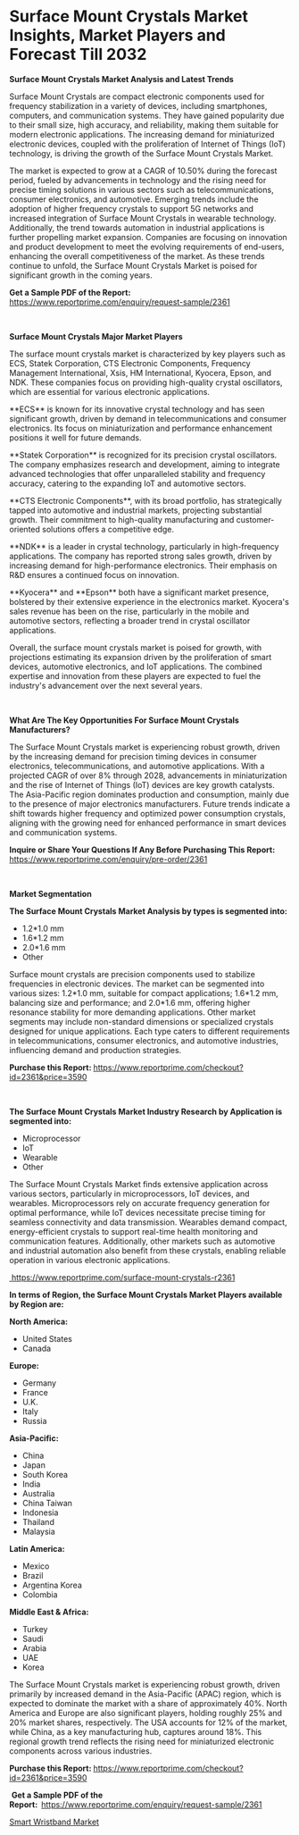 <p><h1>Surface Mount Crystals Market Insights, Market Players and Forecast Till 2032</h1></p><p><strong>Surface Mount Crystals Market Analysis and Latest Trends</strong></p>
<p><p>Surface Mount Crystals are compact electronic components used for frequency stabilization in a variety of devices, including smartphones, computers, and communication systems. They have gained popularity due to their small size, high accuracy, and reliability, making them suitable for modern electronic applications. The increasing demand for miniaturized electronic devices, coupled with the proliferation of Internet of Things (IoT) technology, is driving the growth of the Surface Mount Crystals Market.</p><p>The market is expected to grow at a CAGR of 10.50% during the forecast period, fueled by advancements in technology and the rising need for precise timing solutions in various sectors such as telecommunications, consumer electronics, and automotive. Emerging trends include the adoption of higher frequency crystals to support 5G networks and increased integration of Surface Mount Crystals in wearable technology. Additionally, the trend towards automation in industrial applications is further propelling market expansion. Companies are focusing on innovation and product development to meet the evolving requirements of end-users, enhancing the overall competitiveness of the market. As these trends continue to unfold, the Surface Mount Crystals Market is poised for significant growth in the coming years.</p></p>
<p><strong>Get a Sample PDF of the Report:&nbsp;</strong> <a href="https://www.reportprime.com/enquiry/request-sample/2361?utm_campaign=3260&utm_medium=2&utm_source=Github&utm_content=ia&utm_term=18032025&utm_id=surface-mount-crystals">https://www.reportprime.com/enquiry/request-sample/2361</a></p>
<p>&nbsp;</p>
<p><strong>Surface Mount Crystals Major Market Players</strong></p>
<p><p>The surface mount crystals market is characterized by key players such as ECS, Statek Corporation, CTS Electronic Components, Frequency Management International, Xsis, HM International, Kyocera, Epson, and NDK. These companies focus on providing high-quality crystal oscillators, which are essential for various electronic applications.</p><p>**ECS** is known for its innovative crystal technology and has seen significant growth, driven by demand in telecommunications and consumer electronics. Its focus on miniaturization and performance enhancement positions it well for future demands.</p><p>**Statek Corporation** is recognized for its precision crystal oscillators. The company emphasizes research and development, aiming to integrate advanced technologies that offer unparalleled stability and frequency accuracy, catering to the expanding IoT and automotive sectors.</p><p>**CTS Electronic Components**, with its broad portfolio, has strategically tapped into automotive and industrial markets, projecting substantial growth. Their commitment to high-quality manufacturing and customer-oriented solutions offers a competitive edge.</p><p>**NDK** is a leader in crystal technology, particularly in high-frequency applications. The company has reported strong sales growth, driven by increasing demand for high-performance electronics. Their emphasis on R&D ensures a continued focus on innovation.</p><p>**Kyocera** and **Epson** both have a significant market presence, bolstered by their extensive experience in the electronics market. Kyocera's sales revenue has been on the rise, particularly in the mobile and automotive sectors, reflecting a broader trend in crystal oscillator applications.</p><p>Overall, the surface mount crystals market is poised for growth, with projections estimating its expansion driven by the proliferation of smart devices, automotive electronics, and IoT applications. The combined expertise and innovation from these players are expected to fuel the industry's advancement over the next several years.</p></p>
<p>&nbsp;</p>
<p><strong>What Are The Key Opportunities For Surface Mount Crystals Manufacturers?</strong></p>
<p><p>The Surface Mount Crystals market is experiencing robust growth, driven by the increasing demand for precision timing devices in consumer electronics, telecommunications, and automotive applications. With a projected CAGR of over 8% through 2028, advancements in miniaturization and the rise of Internet of Things (IoT) devices are key growth catalysts. The Asia-Pacific region dominates production and consumption, mainly due to the presence of major electronics manufacturers. Future trends indicate a shift towards higher frequency and optimized power consumption crystals, aligning with the growing need for enhanced performance in smart devices and communication systems.</p></p>
<p><strong>Inquire or Share Your Questions If Any Before Purchasing This Report:</strong> <a href="https://www.reportprime.com/enquiry/pre-order/2361?utm_campaign=3260&utm_medium=2&utm_source=Github&utm_content=ia&utm_term=18032025&utm_id=surface-mount-crystals">https://www.reportprime.com/enquiry/pre-order/2361</a></p>
<p>&nbsp;</p>
<p><strong>Market Segmentation</strong></p>
<p><strong>The Surface Mount Crystals Market Analysis by types is segmented into:</strong></p>
<p><ul><li>1.2*1.0 mm</li><li>1.6*1.2 mm</li><li>2.0*1.6 mm</li><li>Other</li></ul></p>
<p><p>Surface mount crystals are precision components used to stabilize frequencies in electronic devices. The market can be segmented into various sizes: 1.2*1.0 mm, suitable for compact applications; 1.6*1.2 mm, balancing size and performance; and 2.0*1.6 mm, offering higher resonance stability for more demanding applications. Other market segments may include non-standard dimensions or specialized crystals designed for unique applications. Each type caters to different requirements in telecommunications, consumer electronics, and automotive industries, influencing demand and production strategies.</p></p>
<p><strong>Purchase this Report:&nbsp;</strong><a href="https://www.reportprime.com/checkout?id=2361&price=3590&utm_campaign=3260&utm_medium=2&utm_source=Github&utm_content=ia&utm_term=18032025&utm_id=surface-mount-crystals">https://www.reportprime.com/checkout?id=2361&price=3590</a></p>
<p>&nbsp;</p>
<p><strong>The Surface Mount Crystals Market Industry Research by Application is segmented into:</strong></p>
<p><ul><li>Microprocessor</li><li>IoT</li><li>Wearable</li><li>Other</li></ul></p>
<p><p>The Surface Mount Crystals Market finds extensive application across various sectors, particularly in microprocessors, IoT devices, and wearables. Microprocessors rely on accurate frequency generation for optimal performance, while IoT devices necessitate precise timing for seamless connectivity and data transmission. Wearables demand compact, energy-efficient crystals to support real-time health monitoring and communication features. Additionally, other markets such as automotive and industrial automation also benefit from these crystals, enabling reliable operation in various electronic applications.</p></p>
<p><a href="https://www.reportprime.com/surface-mount-crystals-r2361?utm_campaign=3260&utm_medium=2&utm_source=Github&utm_content=ia&utm_term=18032025&utm_id=surface-mount-crystals">&nbsp;https://www.reportprime.com/surface-mount-crystals-r2361</a></p>
<p><strong>In terms of Region, the Surface Mount Crystals Market Players available by Region are:</strong></p>
<p>
    <p> <strong> North America: </strong>
        <ul>
            <li>United States</li>
            <li>Canada</li>
        </ul>
        </p> 
    <p> <strong> Europe: </strong>
        <ul>
            <li>Germany</li>
            <li>France</li>
            <li>U.K.</li>
            <li>Italy</li>
            <li>Russia</li>
        </ul>
        </p> 
    <p> <strong> Asia-Pacific: </strong>
        <ul>
            <li>China</li>
            <li>Japan</li>
            <li>South Korea</li>
            <li>India</li>
            <li>Australia</li>
            <li>China Taiwan</li>
            <li>Indonesia</li>
            <li>Thailand</li>
            <li>Malaysia</li>
        </ul>
        </p> 
    <p> <strong> Latin America: </strong>
        <ul>
            <li>Mexico</li>
            <li>Brazil</li>
            <li>Argentina Korea</li>
            <li>Colombia</li>
        </ul>
        </p> 
    <p> <strong> Middle East & Africa: </strong>
        <ul>
            <li>Turkey</li>
            <li>Saudi</li>
            <li>Arabia</li>
            <li>UAE</li>
            <li>Korea</li>
        </ul>
    </p>
    </p>
<p><p>The Surface Mount Crystals market is experiencing robust growth, driven primarily by increased demand in the Asia-Pacific (APAC) region, which is expected to dominate the market with a share of approximately 40%. North America and Europe are also significant players, holding roughly 25% and 20% market shares, respectively. The USA accounts for 12% of the market, while China, as a key manufacturing hub, captures around 18%. This regional growth trend reflects the rising need for miniaturized electronic components across various industries.</p></p>
<p><strong>Purchase this Report: </strong><a href="https://www.reportprime.com/checkout?id=2361&price=3590&utm_campaign=3260&utm_medium=2&utm_source=Github&utm_content=ia&utm_term=18032025&utm_id=surface-mount-crystals">https://www.reportprime.com/checkout?id=2361&price=3590</a></p>
<p>&nbsp;<strong>Get a Sample PDF of the Report:&nbsp;&nbsp;</strong><a href="https://www.reportprime.com/enquiry/request-sample/2361?utm_campaign=3260&utm_medium=2&utm_source=Github&utm_content=ia&utm_term=18032025&utm_id=surface-mount-crystals">https://www.reportprime.com/enquiry/request-sample/2361</a></p>
<p><strong></strong></p>
<p><p><a href="https://github.com/jensanohishi/Market-Research-Report-List-1/blob/main/smart-wristband-market.md?utm_campaign=3260&utm_medium=2&utm_source=Github&utm_content=ia&utm_term=18032025&utm_id=surface-mount-crystals">Smart Wristband Market</a></p></p>